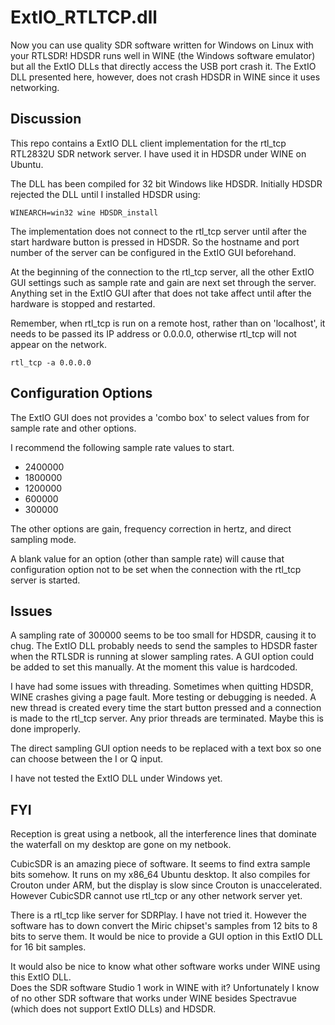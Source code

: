 
# ExtIO\_RTLTCP.dll

Now you can use quality SDR software written for Windows on Linux with
your RTLSDR!  HDSDR runs well in WINE (the Windows software emulator) but 
all the ExtIO DLLs that directly access the USB port crash it.  The ExtIO DLL 
presented here, however, does not crash HDSDR in WINE since it uses networking.

## Discussion 

This repo contains a ExtIO DLL client implementation
for the rtl\_tcp RTL2832U SDR network server.
I have used it in HDSDR under WINE on Ubuntu.  

The DLL has been compiled for 32 bit 
Windows like HDSDR.  Initially HDSDR rejected
the DLL until I installed HDSDR using:

    WINEARCH=win32 wine HDSDR_install

The implementation does not connect to the rtl\_tcp
server until after the start hardware button is pressed in HDSDR. 
So the hostname and port number of the server can be configured
in the ExtIO GUI beforehand. 

At the beginning of the connection to the rtl\_tcp server,
all the other ExtIO GUI settings such as sample rate and gain
are next set through the server. 
Anything set in the ExtIO GUI after that does not take affect
until after the hardware is stopped and restarted.

Remember, when rtl\_tcp is run on a remote host,
rather than on 'localhost', it needs to be passed
its IP address or 0.0.0.0, otherwise
rtl\_tcp will not appear on the network.

    rtl_tcp -a 0.0.0.0

## Configuration Options

The ExtIO GUI does not provides a 'combo box' to select
values from for sample rate and other options.  

I recommend the following sample rate values to start.  

* 2400000
* 1800000
* 1200000
* 600000
* 300000

The other options are gain, frequency correction in hertz,
and direct sampling mode.

A blank value for an option (other than sample rate) 
will cause that configuration option not to be set 
when the connection with the rtl\_tcp server is started.

## Issues

A sampling rate of 300000 seems to be too small for HDSDR,
causing it to chug.
The ExtIO DLL probably needs 
to send the samples to HDSDR faster when the RTLSDR is running 
at slower sampling rates.
A GUI option could be added to set this manually.  At
the moment this value is hardcoded.

I have had some issues with threading.  Sometimes 
when quitting HDSDR, WINE crashes giving a
page fault.  More testing or debugging is needed.
A new thread is created every time the start 
button pressed and a connection is made to the rtl\_tcp
server.  Any prior threads are terminated.  Maybe this
is done improperly.

The direct sampling GUI option needs to be replaced with
a text box so one can choose between the I or Q input.

I have not tested the ExtIO DLL under Windows yet.

## FYI

Reception is great using a netbook, all the interference lines that
dominate the waterfall on my desktop are gone on my netbook.

CubicSDR is an amazing piece of software.  It seems to find
extra sample bits somehow.  It runs on my
x86\_64 Ubuntu desktop.   It also compiles for Crouton under ARM, but the
display is slow since Crouton is unaccelerated.
However CubicSDR cannot use rtl\_tcp or any other network server yet.  

There is a rtl\_tcp like server for SDRPlay. I have not tried it.  However
the software has to down convert the Miric chipset's samples from 12 bits to 8 bits to serve them.  It would be nice to provide a GUI option in this ExtIO DLL for 16 bit samples.

It would also be nice to know what other software
works under WINE using this ExtIO DLL.  
Does the SDR software Studio 1 work in WINE with it?
Unfortunately I know of no other SDR software that works under WINE
besides Spectravue (which does not support ExtIO DLLs) and HDSDR.


